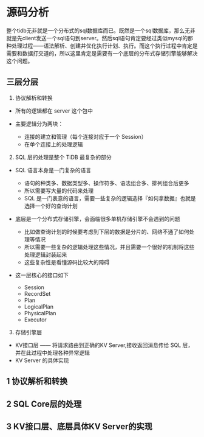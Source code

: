 # 源码分析

整个tidb无非就是一个分布式的sql数据库而已。既然是一个sql数据库，那么无非就是先client发送一个sql语句到server。然后sql语句肯定要经过类似mysql的那种处理过程——语法解析、创建并优化执行计划、执行。而这个执行过程中肯定是需要和数据打交道的，所以这里肯定是需要有一个底层的分布式存储引擎能够解决这个问题。

## 三层分层

1. 协议解析和转换

* 所有的逻辑都在 server 这个包中

* 主要逻辑分为两块：
  * 连接的建立和管理（每个连接对应于一个 Session）
  * 在单个连接上的处理逻辑

2. SQL 层的处理是整个 TiDB 最复杂的部分

* SQL 语言本身是一门复杂的语言
  * 语句的种类多、数据类型多、操作符多、语法组合多、排列组合后更多
  * 所以需要写大量的代码来处理
  * SQL 是一门表意的语言，需要一些复杂的逻辑选择『如何拿数据』也就是选择一个好的查询计划
* 底层是一个分布式存储引擎，会面临很多单机存储引擎不会遇到的问题
  * 比如做查询计划的时候要考虑到下层的数据是分片的、网络不通了如何处理等情况
  * 所以需要一些复杂的逻辑处理这些情况，并且需要一个很好的机制将这些处理逻辑封装起来
  * 这些复杂性是看懂源码比较大的障碍

* 这一层核心的接口如下
  * Session
  * RecordSet
  * Plan
  * LogicalPlan
  * PhysicalPlan
  * Executor

3. 存储引擎层

* KV接口层 —— 将请求路由到正确的KV Server,接收返回消息传给 SQL 层，并在此过程中处理各种异常逻辑
* KV Server 的具体实现

## 1 协议解析和转换

## 2 SQL Core层的处理

## 3 KV接口层、底层具体KV Server的实现

